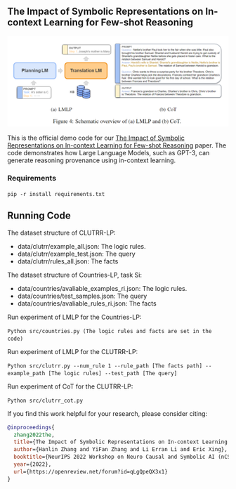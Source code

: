 
## The Impact of Symbolic Representations on In-context Learning for Few-shot Reasoning

<img  src="/assets/lmlp.png" width="550">

This is the official demo code for our [The Impact of Symbolic Representations on In-context Learning for Few-shot Reasoning](https://openreview.net/forum?id=qLgQpeQX3x1) paper. The code demonstrates how Large Language Models, such as GPT-3, can generate reasoning provenance using in-context learning. 
### Requirements
```pip -r install requirements.txt```

## Running Code

The dataset structure of CLUTRR-LP:

- data/clutrr/example_all.json: The logic rules.
- data/clutrr/example_test.json: The query
- data/clutrr/rules_all.json: The facts

The dataset structure of Countries-LP, task Si:

- data/countries/avaliable_examples_ri.json: The logic rules.
- data/countries/test_samples.json: The query
- data/countries/avaliable_rules_ri.json: The facts

Run experiment of LMLP for the Countries-LP:

```Python src/countries.py (The logic rules and facts are set in the code)```

Run experiment of LMLP for the CLUTRR-LP:

```Python src/clutrr.py --num_rule 1 --rule_path [The facts path] --example_path [The logic rules] --test_path [The query]```

Run experiment of CoT for the CLUTRR-LP:

```Python src/clutrr_cot.py```


If you find this work helpful for your research, please consider citing:
```bibtex
@inproceedings{
  zhang2022the,
  title={The Impact of Symbolic Representations on In-context Learning for Few-shot Reasoning},
  author={Hanlin Zhang and YiFan Zhang and Li Erran Li and Eric Xing},
  booktitle={NeurIPS 2022 Workshop on Neuro Causal and Symbolic AI (nCSI)},
  year={2022},
  url={https://openreview.net/forum?id=qLgQpeQX3x1}
}
```